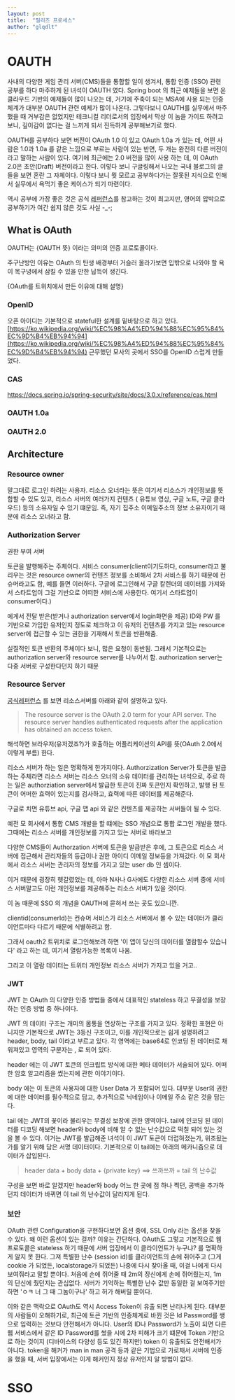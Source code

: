 ```yaml
---
layout: post
title:  "릴리즈 프로세스"
author: "glqdlt"
---
```




# OAUTH

사내의 다양한 게임 관리 서버(CMS)들을 통합할 일이 생겨서, 통합 인증 (SSO) 관련 공부를 하다 마주하게 된 녀석이 OAUTH 였다.
Spring boot 의 최근 예제들을 보면 온 클라우드 기반의 예제들이 많이 나오는 데, 거기에 주축이 되는 MSA에 사용 되는 인증 체계가 대부분 OAUTH 관련 예제가 많이 나온다. 그렇다보니 OAUTH를 실무에서 마주했을 때 거부감은 없었지만 테크니컬 리더로서의 입장에서 막상 이 놈을 가이드 하려고 보니, 깊이감이 없다는 걸 느끼게 되서 진득하게 공부해보기로 했다.


OAUTH를 공부하다 보면 버전이 OAuth 1.0 이 있고 OAuth 1.0a 가 있는 데, 어떤 사람은 1.0과 1.0a 를 같은 느낌으로 부르는 사람이 있는 반면, 두 개는 완전히 다른 버전이라고 말하는 사람이 있다. 여기에 최근에는 2.0 버전을 많이 사용 하는 데, 이 OAuth 2.0은 초안(Draft) 버전이라고 한다. 이렇다 보니 구글링해서 나오는 국내 블로그의 글들을 보면 혼란 그 자체이다. 이렇다 보니 뭣 모르고 공부하다가는 잘못된 지식으로 인해서 실무에서 욕먹기 좋은 케이스가 되기 마련이다.

역시 공부에 가장 좋은 것은 공식 [레퍼런스](https://www.oauth.com/)를 참고하는 것이 최고지만, 영어의 압박으로 공부하기가 여간 쉽지 않은 것도 사실 -_-;

## What is OAuth

OAUTH는 {OAUTH 뜻} 이라는 의미의 인증 프로토콜이다.

주구난방인 이유는 OAuth 의 탄생 배경부터 거슬러 올라가보면 입밖으로 나와야 할 욕이 목구녕에서 삼킬 수 있을 만한 납득이 생긴다. 

{OAuth를 트위치에서 만든 이유에 대해 설명}

### OpenID

오픈 아이디는 기본적으로 stateful한 설계를 밑바탕으로 하고 있다.[https://ko.wikipedia.org/wiki/%EC%98%A4%ED%94%88%EC%95%84%EC%9D%B4%EB%94%94](https://ko.wikipedia.org/wiki/%EC%98%A4%ED%94%88%EC%95%84%EC%9D%B4%EB%94%94)
근무했던 모사의 곳에서 SSO를 OpenID 스럽게 만들었다.

### CAS

https://docs.spring.io/spring-security/site/docs/3.0.x/reference/cas.html


### OAUTH 1.0a

### OAUTH 2.0

## Architecture

### Resource owner

말그대로 로그인 하려는 사용자. 리소스 오너라는 뜻은 여기서 리소스가 개인정보를 뜻함할 수 있도 있고, 리소스 서버의 여러가지 컨텐츠 ( 유튜브 영상, 구글 노트, 구글 클라우드) 등의 소유자일 수 있기 떄문임. 즉, 자기 집주소 이메일주소의 정보 소유자이기 때문에 리소스 오너라고 함.

### Authorization Server

권한 부여 서버

토큰을 발행해주는 주체이다. 서비스 consumer(client이기도하다, consumer라고 불리우는 것은 resource owner의 컨텐츠 정보를 소비해서 2차 서비스를 하기 때문에 컨슈머라고도 함, 예를 들면 이러하다. 구글에 로그인해서 구글 칼렌더의 데이터를 가져와서 스타트업이 그걸 기반으로 어떠한 서비스에 사용한다. 여기서 스타트업이 consumer이다.)  

에게서 전달 받은(받거나 authorization server에서 login화면을 제공) ID와 PW 를 기반으로 가입한 유저인지 정도로 체크하고 이 유저의 컨텐츠를 가지고 있는 resource server에 접근할 수 있는 권한을 기재해서 토큰을 반환해줌.

실질적인 토큰 반환의 주체이다 보니, 많은 요청이 동반됨. 그래서 기본적으로는 authorization server와 resource server를 나누어서 함. authorization server는 다중 서버로 구성한다던지 하기 때문

### Resource Server

[공식레퍼런스](https://www.oauth.com/oauth2-servers/the-resource-server/) 를 보면 리소스서버를 아래와 같이 설명하고 있다.

> The resource server is the OAuth 2.0 term for your API server. The resource server handles authenticated requests after the application has obtained an access token.

해석하면 브라우저(유저겠죠?)가 호출하는 어플리케이션의 API를 뜻(OAuth 2.0에서 이렇게 부름) 한다.

리소스 서버가 하는 일은 명확하게 한가지이다. Authorzization Server가 토큰을 발급하는 주체라면 리소스 서버는 리소스 오너의 소유 데이터를 관리하는 녀석으로, 주로 하는 일은 authorziation server에서 발급한 토큰이 진짜 토큰인지 확인하고, 발행 된 토큰이 어떠한 효력이 있는지를 검사하고, 효력에 따른 데이터를 제공해준다.

구글로 치면 유튜브 api, 구글 맵 api 와 같은 컨텐츠를 제공하는 서버들이 될 수 있다. 

예전 모 회사에서 통합 CMS 개발을 할 떄에는 SSO 개념으로 통합 로그인 개발을 했다. 그때에는 리소스 서버를 개인정보를 가지고 있는 서버로 바라보고 

다양한 CMS들이 Authorzation 서버에 토큰을 발급받은 후에, 그 토큰으로 리소스 서버에 접근해서 관리자들의 등급이나 권한 아이디 이메일 정보등을 가져갔다. 이 모 회사에서 리소스 서버는 관리자의 정보를 가지고 있는 user db 인 셈이다.

이거 때문에 굉장히 헷갈렸었는 데, 아마 N사나 G사에도 다양한 리소스 서버 중에 서비스 서버말고도 이런 개인정보를 제공해주는 리소스 서버가 있을 것이다.

이 놈 때문에 SSO 의 개념을 OAUTH에 묻혀서 쓰는 곳도 있으니깐.

clientid(consumerId)는 컨슈머 서비스가 리소스 서버에서 볼 수 있는 데이터가 클라이언트마다 다르기 때문에 식별하려고 함.

그래서 oauth2 트위치로 로그인해보려 하면 '이 앱이 당신의 데이터를 열람할수 있습니다' 라고 하는 데, 여기서 열람가능한 목록이 나옴.

그리고 이 열람 데이터는 트위터 개인정보 리소스 서버가 가지고 있을 거고..


### JWT

JWT 는 OAuth 의 다양한 인증 방법들 중에서 대표적인 stateless 하고 무결성을 보장하는 인증 방법 중 하나이다. 

JWT 의 데이터 구조는 개미의 몸통을 연상하는 구조를 가지고 있다. 정확한 표현은 아니지만 기본적으로 JWT는 3등신 구조이고, 이를 개인적으로는 쉽게 설명하려고 header, body, tail 이라고 부르고 있다. 각 영역에는 base64로 인코딩 된 데이터로 채워져있고 영역의 구분자는 , 로 되어 있다.

header 에는 이 JWT 토큰의 인크립트 방식에 대한 메타 데이터가 서술되어 있다. 어떠한 암호 알고리즘을 썼는지에 관한 이야기이다. 

body 에는 이 토큰의 사용자에 대한 User Data 가 포함되어 있다. 대부분 User의 권한에 대한 데이터를 필수적으로 담고, 추가적으로 닉네임이나 이메일 주소 같은 것을 담는다.

tail 에는 JWT의 꽃이라 불리우는 무결성 보장에 관한 영역이다. tail에 인코딩 된 데이터를 디코딩 해보면 header와 body에 비해 알 수 없는 난수값으로 떡칠 되어 있는 것을 볼 수 있다. 이거는 JWT를 발급해준 녀석이 이 JWT 토큰이 더럽혀졌는가, 위조됬는가를 알기 위해 담은 서명 데이터이다. 기본적으로 이 tail에는 아래의 메카니즘으로 데이터가 삽입된다.

> header data + body data + {private key}  ==> 쓰까쓰까 = tail 의 난수값

구성을 보면 바로 알겠지만 header와 body 어느 한 곳에 점 하나 찍던, 공백을 추가하던지 데이터가 바뀌면 이 tail 의 난수값이 달라지게 된다. 

### 보안 

OAuth 관련 Configuration을 구현하다보면 옵션 중에, SSL Only 라는 옵션을 찾을 수 있다. 왜 이런 옵션이 있는 걸까? 이유는 간단하다. OAuth도 그렇고 기본적으로 웹 프로토콜은 stateless 하기 때문에 서버 입장에서 이 클라이언트가 누구냐? 를 명확하게 알지 못 한다. 그져 특별한 난수 (session id)를 클라이언트의 손에 쥐어주고 (그게 cookie 가 되었든, localstorage가 되었든) 나중에 다시 찾아올 때, 이걸 나에게 다시 보여줘라고 말할 뿐이다. 처음에 손에 쥐어줄 때 2m의 장신에게 손에 쥐어줬는지, 1m 의 단신에 줬던지는 관심없다. 서버가 기억하는 특별한 난수 값만 동일한 걸 보여주기만 하면 'ㅇㅋ 너 그 때 그놈이구나' 하고 허가 해버릴 뿐이다.

이와 같은 맥락으로 OAuth도 역시 Access Token이 유출 되면 난리나게 된다. 대부분의 사람들이 오해하기로, 최근에 토큰 기반의 인증체계로 바뀐 것은 Id Password를 쌩으로 입력하는 것보다 안전해서가 아니다. User의 ID나 Password가 노출이 되면 다른 웹 서비스에서 같은 ID Password를 썼을 시에 2차 피해가 크기 떄문에 Token 기반으로 하는 것이지 (디바이스의 다양성 등도 있긴 하지만) token 이 유출되도 안전해서가 아니다. token을 해커가 man in man 공격 등과 같은 기법으로 가로채서 서버에 인증을 했을 때, 서버 입장에서는 이게 해커인지 정상 유저인지 알 방법이 없다.

# SSO
